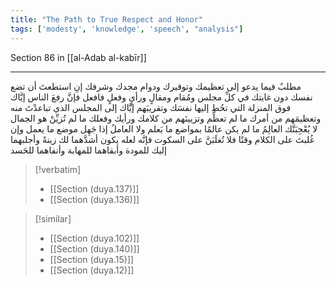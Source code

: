 ```yaml
---
title: "The Path to True Respect and Honor"
tags: ['modesty', 'knowledge', 'speech', "analysis"]
---
```


 Section 86 in [[al-Adab al-kabīr]]

---
مطلبٌ فيما يدعو إلى تعظيمك وتوقيرك ودوام مجدك وشرفك إنِ استطعتَ أن تضع نفسك دون غايتك في كلِّ مجلس ومُقام ومقالٍ ورأيٍ وفعلٍ فافعل فإنَّ رفعَ الناس إيَّاك فوق المنزلة التي تحُط إليها نفسَك وتقريبَهم إيَّاك إلى المجلس الذي تباعدْتَ منه وتعظيمَهم من أمرك ما لم تعظِّم وتزيينَهم من كلامك ورأيك وفعلك ما لم تُزيِّنْ هو الجمال  لا يُعْجِبَنَّك العالِمُ ما لم يكن عالمًا بمواضع ما يَعلم ولا العاملُ إذا جَهِل موضع ما يعمل  وإن غُلبتَ على الكلام وقتًا فلا تُغلَبَنَّ على السكوت فإنَّه لعله يكون أشدَّهما لك زينةً وأجلبهما إليك للمودة وأبقاهما للمهابة وأنفاهما للحَسد

> [!verbatim]
> - [[Section (duya.137)]]
> - [[Section (duya.136)]]

> [!similar]
> - [[Section (duya.102)]]
> - [[Section (duya.140)]]
> - [[Section (duya.15)]]
> - [[Section (duya.12)]]
